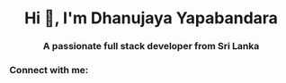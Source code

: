 <h1 align="center">Hi 👋, I'm Dhanujaya Yapabandara</h1>
<h3 align="center">A passionate full stack developer from Sri Lanka</h3>

<h3 align="left">Connect with me:</h3>
<p align="left">
</p>

